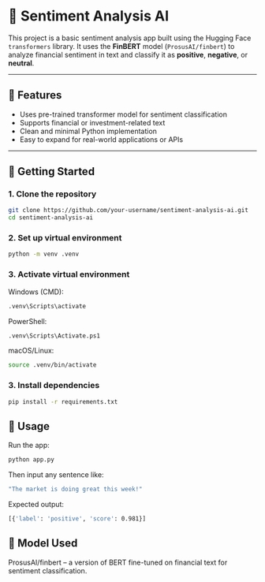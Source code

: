 # 🧠 Sentiment Analysis AI

This project is a basic sentiment analysis app built using the Hugging Face `transformers` library. It uses the **FinBERT** model (`ProsusAI/finbert`) to analyze financial sentiment in text and classify it as **positive**, **negative**, or **neutral**.

---

## 📌 Features

- Uses pre-trained transformer model for sentiment classification
- Supports financial or investment-related text
- Clean and minimal Python implementation
- Easy to expand for real-world applications or APIs

---

## 🚀 Getting Started

### 1. Clone the repository
```bash
git clone https://github.com/your-username/sentiment-analysis-ai.git
cd sentiment-analysis-ai
```
### 2. Set up virtual environment
```bash
python -m venv .venv
```
### 3. Activate virtual environment
Windows (CMD):
```bash
.venv\Scripts\activate
```
PowerShell:
```bash
.venv\Scripts\Activate.ps1
```
macOS/Linux:
```bash
source .venv/bin/activate
```
### 3. Install dependencies
```bash
pip install -r requirements.txt
```

## 📄 Usage
Run the app:
```bash
python app.py
```
Then input any sentence like:
```bash
"The market is doing great this week!"
```
Expected output:
```bash
[{'label': 'positive', 'score': 0.981}]
```

## 📄 Model Used
ProsusAI/finbert – a version of BERT fine-tuned on financial text for sentiment classification.
